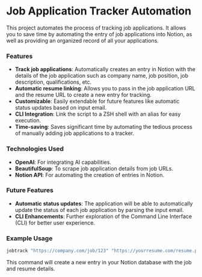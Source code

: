 # Job Application Tracker Automation

This project automates the process of tracking job applications. It allows you to save time by automating the entry of job applications into Notion, as well as providing an organized record of all your applications.

### Features
- **Track job applications**: Automatically creates an entry in Notion with the details of the job application such as company name, job position, job description, qualifications, etc.
- **Automatic resume linking**: Allows you to pass in the job application URL and the resume URL to create a new entry for tracking.
- **Customizable**: Easily extendable for future features like automatic status updates based on input email.
- **CLI Integration**: Link the script to a ZSH shell with an alias for easy execution.
- **Time-saving**: Saves significant time by automating the tedious process of manually adding job applications to a tracker.

### Technologies Used
- **OpenAI**: For integrating AI capabilities.
- **BeautifulSoup**: To scrape job application details from job URLs.
- **Notion API**: For automating the creation of entries in Notion.

### Future Features
- **Automatic status updates**: The application will be able to automatically update the status of each job application by parsing the input email.
- **CLI Enhancements**: Further exploration of the Command Line Interface (CLI) for better user experience.

### Example Usage
```bash
jobtrack "https://company.com/job/123" "https://yourresume.com/resume.pdf"
```

This command will create a new entry in your Notion database with the job and resume details.
